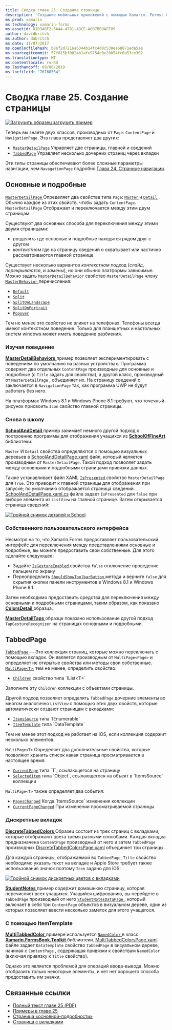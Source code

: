 ```yaml
---
title: Сводка главе 25. Создание страницы
description: 'Создание мобильных приложений с помощью Xamarin. Forms: Сводка главе 25. Создание страницы'
ms.prod: xamarin
ms.technology: xamarin-forms
ms.assetid: D1D348F2-6A44-4781-ADCE-A0B7BB9AEF89
author: davidbritch
ms.author: dabritch
ms.date: 11/07/2017
ms.openlocfilehash: b86f2d7216a6344b14fc4d8c538ea68871eda5ae
ms.sourcegitcommit: 57f815bf0024b1afe9754c0e28054fc0a53ce302
ms.translationtype: MT
ms.contentlocale: ru-RU
ms.lasthandoff: 09/06/2019
ms.locfileid: "70760534"
---
```

# <a name="summary-of-chapter-25-page-varieties"></a>Сводка главе 25. Создание страницы

[![Загрузить образец](~/media/shared/download.png) загрузить пример](https://github.com/xamarin/xamarin-forms-book-samples/tree/master/Chapter25)

Теперь вы знаете двух классов, производных от `Page`: `ContentPage` и `NavigationPage`. Эта глава представляет два других:

- [`MasterDetailPage`](xref:Xamarin.Forms.MasterDetailPage) Управляет две страницы, главной и сведений
- [`TabbedPage`](xref:Xamarin.Forms.TabbedPage) Управляет несколько дочерних страниц через вкладки

Эти типы страницы обеспечивают более сложные параметры навигации, чем `NavagationPage` подробно [Глава 24. Странице навигации](~/xamarin-forms/creating-mobile-apps-xamarin-forms/summaries/chapter24.md).

## <a name="master-and-detail"></a>Основные и подробные

[ `MasterDetailPage` ](xref:Xamarin.Forms.MasterDetailPage) Определяет два свойства типа `Page`: [ `Master` ](xref:Xamarin.Forms.MasterDetailPage.Master) и [ `Detail` ](xref:Xamarin.Forms.MasterDetailPage.Detail). Обычно каждое из этих свойств, чтобы задать `ContentPage`. `MasterDetailPage` Отображает и переключается между этим двум страницам.

Существуют два основных способа для переключения между этими двумя страницами:

- *разделить* где основные и подробные находятся рядом друг с другом
- *контекстном* где на страницу сведений о охватывает или частично рассматриваются главной странице

Существует несколько вариантов *контекстном* подход (*слайд*, *перекрываются*, и *замены*), но они обычно платформы зависимые. Можно задать [ `MasterDetailBehavior` ](xref:Xamarin.Forms.MasterDetailPage.MasterBehavior) свойство `MasterDetailPage` члену [ `MasterBehavior` ](xref:Xamarin.Forms.MasterBehavior) перечисления:

- [`Default`](xref:Xamarin.Forms.MasterBehavior.Default)
- [`Split`](xref:Xamarin.Forms.MasterBehavior.Split)
- [`SplitOnLandscape`](xref:Xamarin.Forms.MasterBehavior.SplitOnLandscape)
- [`SplitOnPortrait`](xref:Xamarin.Forms.MasterBehavior.SplitOnPortrait)
- [`Popover`](xref:Xamarin.Forms.MasterBehavior.Popover)

Тем не менее это свойство не влияет на телефонах. Телефоны всегда имеют контекстном поведение. Только для планшетных и настольных систем windows может иметь поведение разбиения.

### <a name="exploring-the-behaviors"></a>Изучая поведение

[ **MasterDetailBehaviors** ](https://github.com/xamarin/xamarin-forms-book-samples/tree/master/Chapter25/MasterDetailBehaviors) пример позволяет экспериментировать с поведением по умолчанию на разных устройствах. Программа содержит два отдельных `ContentPage` производные для основные и подробные (с `Title` задать для свойства), а другой класс, производный от `MasterDetailPage` , объединяет их. На страницу сведений о заключается в `NavigationPage` так, как программа UWP не будут работать без него.

На платформах Windows 8.1 и Windows Phone 8.1 требуют, что точечный рисунок присвоить `Icon` свойство главной страницы.

### <a name="back-to-school"></a>Снова в школу

[ **SchoolAndDetail** ](https://github.com/xamarin/xamarin-forms-book-samples/tree/master/Chapter25/SchoolAndDetail) пример занимает немного другой подход к построению программы для отображения учащихся из [ **SchoolOfFineArt** ](https://github.com/xamarin/xamarin-forms-book-samples/tree/master/Libraries/SchoolOfFineArt) библиотеки.

`Master` И `Detail` свойства определяются с помощью визуальных деревьев в [SchoolAndDetailPage.xaml](https://github.com/xamarin/xamarin-forms-book-samples/blob/master/Chapter25/SchoolAndDetail/SchoolAndDetail/SchoolAndDetail/SchoolAndDetailPage.xaml) файл, который является производным от `MasterDetailPage`. Такой подход позволяет задать между основными и подробными страницами привязки данных.

Также устанавливает файл XAML [ `IsPresented` ](xref:Xamarin.Forms.MasterDetailPage.IsPresented) свойство `MasterDetailPage` для `True`. Это приводит к главной страницы для отображения при запуске; по умолчанию отображается страница сведений. [SchoolAndDetailPage.xaml.cs](https://github.com/xamarin/xamarin-forms-book-samples/blob/master/Chapter25/SchoolAndDetail/SchoolAndDetail/SchoolAndDetail/SchoolAndDetailPage.xaml.cs) файле задает `IsPresented` для `false` при выборе элемента из `ListView` на главной странице. Затем открывается страница сведений:

[![Тройной снимок деталей и School](images/ch25fg09-small.png "страницу сведений из MasterDetailPage")](images/ch25fg09-large.png#lightbox "страницу сведений из MasterDetailPage")

### <a name="your-own-user-interface"></a>Собственного пользовательского интерфейса

Несмотря на то, что Xamarin.Forms предоставляет пользовательский интерфейс для переключения между представлениями основные и подробные, вы можете предоставить свои собственные. Для этого сделайте следующее:

- Задайте [ `IsGestureEnabled` ](xref:Xamarin.Forms.MasterDetailPage.IsGestureEnabled) свойства `false` отключение проведение пальцем по экрану
- Переопределить [ `ShouldShowToolbarButton` ](xref:Xamarin.Forms.MasterDetailPage.ShouldShowToolbarButton) метода и верните `false` для скрытия кнопки панели инструментов в Windows 8.1 и Windows Phone 8.1.

Затем необходимо предоставить средства для переключения между основными и подробными страницами, таким образом, как показано [ **ColorsDetail** ](https://github.com/xamarin/xamarin-forms-book-samples/tree/master/Chapter25/ColorsDetails) образца.

[ **MasterDetailTaps** ](https://github.com/xamarin/xamarin-forms-book-samples/tree/master/Chapter25/MasterDetailTaps) образце показано использование другой подход `TapGestureRecognizer` на страницах основными и подробными.

## <a name="tabbedpage"></a>TabbedPage

[ `TabbedPage` ](xref:Xamarin.Forms.TabbedPage) — Это коллекция страниц, которые можно переключать с помощью вкладок. Он является производным от `MultiPage<Page>` и определяет не открытые свойства или методы свои собственные. [`MultiPage<T>`](xref:Xamarin.Forms.MultiPage`1), тем не менее, определить свойство:

- [`Children`](xref:Xamarin.Forms.MultiPage`1.Children) свойство типа `IList<T>`

Заполните эту `Children` коллекции с объектами страницы.

Другой подход позволяет определять `TabbedPage` дочерние элементы во многом аналогично `ListView` с помощью этих двух свойств, которые автоматически создают страницам с вкладками:

- [`ItemsSource`](xref:Xamarin.Forms.MultiPage`1.ItemsSource) типа `IEnumerable`
- [`ItemTemplate`](xref:Xamarin.Forms.MultiPage`1.ItemTemplate) типа `DataTemplate`

Тем не менее этот подход не работает на iOS, если коллекция содержит несколько элементов.

`MultiPage<T>` Определяет два дополнительные свойства, которые позволяют хранить список какая страница просматривается в настоящее время:

- [`CurrentPage`](xref:Xamarin.Forms.MultiPage`1.CurrentPage) типа `T`, ссылающегося на страницу
- [`SelectedItem`](xref:Xamarin.Forms.MultiPage`1.SelectedItem) типа `Object`, ссылающегося на объект в `ItemsSource` коллекции

`MultiPage<T>` также определяет два события:

- [`PagesChanged`](xref:Xamarin.Forms.MultiPage`1.PagesChanged) Когда `ItemsSource` изменения коллекции
- [`CurrentPageChanged`](xref:Xamarin.Forms.MultiPage`1.CurrentPageChanged) При изменении просматриваемой страницы

### <a name="discrete-tab-pages"></a>Дискретные вкладок

[ **DiscreteTabbedColors** ](https://github.com/xamarin/xamarin-forms-book-samples/tree/master/Chapter25/DiscreteTabbedColors) Образец состоит из трех страниц с вкладками, которые отображают цвета тремя разными способами. Каждая вкладка предназначена `ContentPage` производный от него и затем `TabbedPage` производных [DiscreteTabbedColorsPage.xaml](https://github.com/xamarin/xamarin-forms-book-samples/blob/master/Chapter25/DiscreteTabbedColors/DiscreteTabbedColors/DiscreteTabbedColors/DiscreteTabbedColorsPage.xaml) объединяет три страницы.

Для каждой страницы, отображаемой во `TabbedPage`, `Title` свойство необходимо указать текст на вкладке и Apple Store требует также использования значок поэтому `Icon` задано для iOS:

[![Тройной снимок дискретных цветов с вкладками](images/ch25fg13-small.png "TabbedPage")](images/ch25fg13-large.png#lightbox "TabbedPage")

[ **StudentNotes** ](https://github.com/xamarin/xamarin-forms-book-samples/tree/master/Chapter25/StudentNotes) пример содержит домашнюю страницу, которая перечисляет всех учащихся. Учащийся шифрованию, вы перейдете в `TabbedPage` производный от него [ `StudentNotesDataPage` ](https://github.com/xamarin/xamarin-forms-book-samples/blob/master/Chapter25/StudentNotes/StudentNotes/StudentNotes/StudentNotesDataPage.xaml), который включает в себя три `ContentPage` объектов в визуальном дереве, один из которых позволяет ввести несколько заметок для этого учащегося.

### <a name="using-an-itemtemplate"></a>С помощью ItemTemplate

[ **MultiTabbedColor** ](https://github.com/xamarin/xamarin-forms-book-samples/tree/master/Chapter25/MultiTabbedColors) примере используется [ `NamedColor` ](https://github.com/xamarin/xamarin-forms-book-samples/blob/master/Libraries/Xamarin.FormsBook.Toolkit/Xamarin.FormsBook.Toolkit/NamedColor.cs) в класс [ **Xamarin.FormsBook.Toolkit** ](https://github.com/xamarin/xamarin-forms-book-samples/tree/master/Libraries/Xamarin.FormsBook.Toolkit) библиотеки. [MultiTabbedColorsPage.xaml](https://github.com/xamarin/xamarin-forms-book-samples/blob/master/Chapter25/MultiTabbedColors/MultiTabbedColors/MultiTabbedColors/MultiTabbedColorsPage.xaml) файле задает `DataTemplate` свойство `TabbedPage` в визуальном дереве, начиная с `ContentPage` , содержащая привязки к свойствам `NamedColor` (включая привязку к `Title` свойство).

Однако это является проблемой для операций ввода-вывода. Можно отобразить только некоторые элементы, и нет нет хорошего способа предоставить им значки.

## <a name="related-links"></a>Связанные ссылки

- [Полный текст главе 25 (PDF)](https://download.xamarin.com/developer/xamarin-forms-book/XamarinFormsBook-Ch25-Apr2016.pdf)
- [Примеры в главе 25](https://github.com/xamarin/xamarin-forms-book-samples/tree/master/Chapter25)
- [Страница «основной-подробности»](~/xamarin-forms/app-fundamentals/navigation/master-detail-page.md)
- [Страница с вкладками](~/xamarin-forms/app-fundamentals/navigation/tabbed-page.md)
